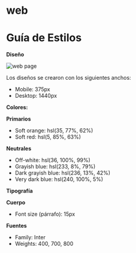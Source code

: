 # web
<h1><strong>Guía de Estilos</strong></h1>

<strong>Diseño</strong>

![web page](https://user-images.githubusercontent.com/115196650/202760122-74c3acba-cf78-4201-8af1-a2d787dbb53a.png)

Los diseños se crearon con los siguientes anchos:
<ul>
 <li>Mobile: 375px</li>

 <li>Desktop: 1440px</li>
  
 </ul> 
 
<strong>Colores:</strong>

<strong>Primarios</strong>
<ul>

<li>Soft orange: hsl(35, 77%, 62%)</li>

<li>Soft red: hsl(5, 85%, 63%)</li>
  
</ul>

<strong>Neutrales</strong>

<ul>

  <li>Off-white: hsl(36, 100%, 99%)</li>

  <li>Grayish blue: hsl(233, 8%, 79%)</li>

  <li>Dark grayish blue: hsl(236, 13%, 42%)</li>

  <li>Very dark blue: hsl(240, 100%, 5%)</li>
 
 </ul> 

<strong>Tipografía</strong>

<strong>Cuerpo</strong>

<ul>

<li>Font size (párrafo): 15px </li>

</ul>  

<strong>Fuentes</strong>

<ul>

<li>Family: Inter</li>

<li>Weights: 400, 700, 800</li>
  
</ul>
